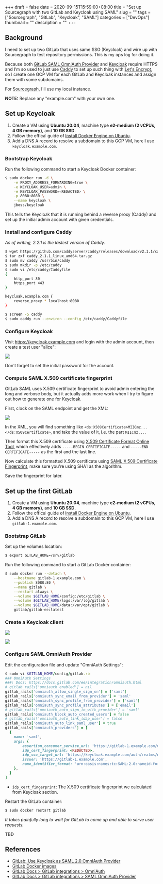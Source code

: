 +++ 
draft = false
date = 2020-09-15T15:59:00+08:00
title = "Set up Sourcegraph with two GitLab and Keycloak using SAML"
slug = "" 
tags = ["Sourcegraph", "GitLab", "Keycloak", "SAML"]
categories = ["DevOps"]
thumbnail = "<no value>"
description = ""
+++

## Background

I need to set up two GitLab that uses same SSO (Keycloak) and wire up with Sourcegraph to test repository permissions. This is my ops log for doing it.

Because both [GitLab SAML OmniAuth Provider](https://docs.gitlab.com/ee/integration/saml.html) and [Keycloak](https://twitter.com/jc_unknwon/status/1305417765667315712?s=20) require HTTPS and I'm so used to just use [Caddy](https://caddyserver.com/) to set up such thing with [Let's Encrypt](https://letsencrypt.org/), so I create one GCP VM for each GitLab and Keycloak instances and assign them with some subdomains.

For [Sourcegraph](https://sourcegraph.com/), I'll use my local instance.

**NOTE:** Replace any "example.com" with your own one.

## Set up Keycloak

1. Create a VM using **Ubuntu 20.04**, machine type **e2-medium (2 vCPUs, 4 GB memory)**, and **10 GB SSD**.
2. Follow the offical guide of [Install Docker Engine on Ubuntu](https://docs.docker.com/engine/install/ubuntu/).
3. Add a DNS A record to resolve a subdomain to this GCP VM, here I use `keycloak.example.com`.

### Bootstrap Keycloak

Run the following command to start a Keycloak Docker container:

```sh
$ sudo docker run -d \
    -e PROXY_ADDRESS_FORWARDING=true \
    -e KEYCLOAK_USER=admin \
    -e KEYCLOAK_PASSWORD=<REDACTED> \
    -p 8080:8080 \
    --name keycloak \
    jboss/keycloak
```

This tells the Keycloak that it is running behind a reverse proxy (Caddy) and set up the initial admin account with given credentials.

### Install and configure Caddy

_As of writing, 2.2.1 is the lastest version of Caddy._

```sh
$ wget https://github.com/caddyserver/caddy/releases/download/v2.1.1/caddy_2.1.1_linux_amd64.tar.gz
$ tar zxf caddy_2.1.1_linux_amd64.tar.gz
$ sudo mv caddy /usr/bin/caddy
$ sudo mkdir -p /etc/caddy
$ sudo vi /etc/caddy/Caddyfile
{
    http_port 80
    https_port 443
}

keycloak.example.com {
    reverse_proxy * localhost:8080
}

$ screen -S caddy
$ sudo caddy run --environ --config /etc/caddy/Caddyfile
```

### Configure Keycloak

Visit https://keycloak.example.com and login with the admin account, then create a test user "alice":

![](/img/200915/keycloak_alice.png)

Don't forget to set the initial password for the account.

### Compute SAML X.509 certificate fingerprint

GitLab SAML uses X.509 certificate fingerprint to avoid admin entering the long and verbose body, but it actually adds more work when I try to figure out how to generate one for Keycloak.

First, clock on the SAML endpoint and get the XML:

![](/img/200915/keycloak_saml_endpoint.png)

In the XML, you will find something like `<ds:X509Certificate>MIICmz...</ds:X509Certificate>`, and take the value of it, i.e. the part `MIICmz...`.

Then format this X.509 certificate using [X.509 Certificate Format Online Tool](https://www.samltool.com/format_x509cert.php), which effectively adds `-----BEGIN CERTIFICATE-----` and `-----END CERTIFICATE-----` as the first and the last line.

Now calculate this formatted X.509 certificate using [SAML X.509 Certificate Fingerprint](https://www.samltool.com/fingerprint.php), make sure you're using SHA1 as the algorithm.

Save the fingerprint for later.

## Set up the first GitLab

1. Create a VM using **Ubuntu 20.04**, machine type **e2-medium (2 vCPUs, 4 GB memory)**, and **10 GB SSD**.
2. Follow the offical guide of [Install Docker Engine on Ubuntu](https://docs.docker.com/engine/install/ubuntu/).
3. Add a DNS A record to resolve a subdomain to this GCP VM, here I use `gitlab-1.example.com`.

### Bootstrap GitLab

Set up the volumes location:

```sh 
$ export GITLAB_HOME=/srv/gitlab
```

Run the following command to start a GitLab Docker container:

```sh
$ sudo docker run --detach \
    --hostname gitlab-1.example.com \
    --publish 8080:80 \
    --name gitlab \
    --restart always \
    --volume $GITLAB_HOME/config:/etc/gitlab \
    --volume $GITLAB_HOME/logs:/var/log/gitlab \
    --volume $GITLAB_HOME/data:/var/opt/gitlab \
    gitlab/gitlab-ee:latest
```

### Create a Keycloak client

![](/img/200915/keycloak_gitlab_1_1.png)

![](/img/200915/keycloak_gitlab_1_2.png)

### Configure SAML OmniAuth Provider

Edit the configuration file and update "OmniAuth Settings":

```ruby
$ sudo vi $GITLAB_HOME/config/gitlab.rb
### OmniAuth Settings
###! Docs: https://docs.gitlab.com/ee/integration/omniauth.html
# gitlab_rails['omniauth_enabled'] = nil
gitlab_rails['omniauth_allow_single_sign_on'] = ['saml']
gitlab_rails['omniauth_sync_email_from_provider'] = 'saml'
gitlab_rails['omniauth_sync_profile_from_provider'] = ['saml']
gitlab_rails['omniauth_sync_profile_attributes'] = ['email']
# gitlab_rails['omniauth_auto_sign_in_with_provider'] = 'saml'
gitlab_rails['omniauth_block_auto_created_users'] = false
# gitlab_rails['omniauth_auto_link_ldap_user'] = false
gitlab_rails['omniauth_auto_link_saml_user'] = true
gitlab_rails['omniauth_providers'] = [
  {
    name: 'saml',
    args: {
        assertion_consumer_service_url: 'https://gitlab-1.example.com/users/auth/saml/callback',
        idp_cert_fingerprint: <REDACTED>,
        idp_sso_target_url: 'https://keycloak.example.com/auth/realms/master/protocol/saml/clients/gitlab-1.example.com',
        issuer: 'https://gitlab-1.example.com',
        name_identifier_format: 'urn:oasis:names:tc:SAML:2.0:nameid-format:persistent'
    },
  }
]
```

- `idp_cert_fingerprint`: The X.509 certificate fingerprint we calculated from Keycloak section.

Restart the GitLab container:

```sh
$ sudo docker restart gitlab
```

_It takes painfully long to wait for GitLab to come up and able to serve user requests._

TBD

## References

- [GitLab: Use Keycloak as SAML 2.0 OmniAuth Provider](https://edenmal.moe/post/2018/GitLab-Keycloak-SAML-2-0-OmniAuth-Provider)
- [GitLab Docker images](https://docs.gitlab.com/omnibus/docker/)
- [GitLab Docs > GitLab integrations > OmniAuth](https://docs.gitlab.com/ee/integration/omniauth.html)
- [GitLab Docs > GitLab integrations > SAML OmniAuth Provider](https://docs.gitlab.com/ee/integration/saml.html)
